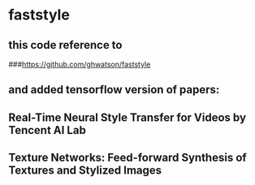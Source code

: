 # faststyle
## this code reference to
###https://github.com/ghwatson/faststyle
## and added tensorflow version of papers:
## Real-Time Neural Style Transfer for Videos by Tencent AI Lab
## Texture Networks: Feed-forward Synthesis of Textures and Stylized Images
